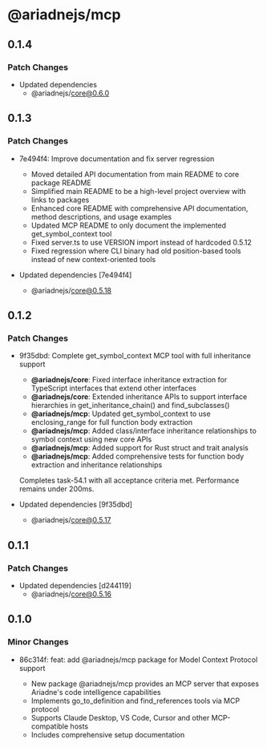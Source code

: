 # @ariadnejs/mcp

## 0.1.4

### Patch Changes

- Updated dependencies
  - @ariadnejs/core@0.6.0

## 0.1.3

### Patch Changes

- 7e494f4: Improve documentation and fix server regression

  - Moved detailed API documentation from main README to core package README
  - Simplified main README to be a high-level project overview with links to packages
  - Enhanced core README with comprehensive API documentation, method descriptions, and usage examples
  - Updated MCP README to only document the implemented get_symbol_context tool
  - Fixed server.ts to use VERSION import instead of hardcoded 0.5.12
  - Fixed regression where CLI binary had old position-based tools instead of new context-oriented tools

- Updated dependencies [7e494f4]
  - @ariadnejs/core@0.5.18

## 0.1.2

### Patch Changes

- 9f35dbd: Complete get_symbol_context MCP tool with full inheritance support

  - **@ariadnejs/core**: Fixed interface inheritance extraction for TypeScript interfaces that extend other interfaces
  - **@ariadnejs/core**: Extended inheritance APIs to support interface hierarchies in get_inheritance_chain() and find_subclasses()
  - **@ariadnejs/mcp**: Updated get_symbol_context to use enclosing_range for full function body extraction
  - **@ariadnejs/mcp**: Added class/interface inheritance relationships to symbol context using new core APIs
  - **@ariadnejs/mcp**: Added support for Rust struct and trait analysis
  - **@ariadnejs/mcp**: Added comprehensive tests for function body extraction and inheritance relationships

  Completes task-54.1 with all acceptance criteria met. Performance remains under 200ms.

- Updated dependencies [9f35dbd]
  - @ariadnejs/core@0.5.17

## 0.1.1

### Patch Changes

- Updated dependencies [d244119]
  - @ariadnejs/core@0.5.16

## 0.1.0

### Minor Changes

- 86c314f: feat: add @ariadnejs/mcp package for Model Context Protocol support

  - New package @ariadnejs/mcp provides an MCP server that exposes Ariadne's code intelligence capabilities
  - Implements go_to_definition and find_references tools via MCP protocol
  - Supports Claude Desktop, VS Code, Cursor and other MCP-compatible hosts
  - Includes comprehensive setup documentation
